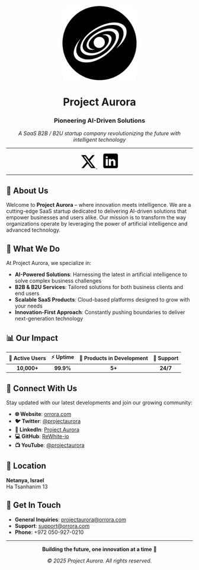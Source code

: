 <div align="center">

<a href="https://orrora.com/">
  <img src="assets/projectaurora.png" alt="Project Aurora" width="200"/>
</a>

# Project Aurora

### Pioneering AI-Driven Solutions

*A SaaS B2B / B2U startup company revolutionizing the future with intelligent technology*

---

<a href="https://twitter.com/projectaurora">
  <img src="assets/twitter.png" alt="Twitter" width="40"/>
</a>
&nbsp;&nbsp;&nbsp;
<a href="https://www.linkedin.com/company/105538375">
  <img src="assets/linkedin.png" alt="LinkedIn" width="40"/>
</a>

---

</div>

## 🚀 About Us

Welcome to **Project Aurora** – where innovation meets intelligence. We are a cutting-edge SaaS startup dedicated to delivering AI-driven solutions that empower businesses and users alike. Our mission is to transform the way organizations operate by leveraging the power of artificial intelligence and advanced technology.

## 🌟 What We Do

At Project Aurora, we specialize in:

- **AI-Powered Solutions**: Harnessing the latest in artificial intelligence to solve complex business challenges
- **B2B & B2U Services**: Tailored solutions for both business clients and end users
- **Scalable SaaS Products**: Cloud-based platforms designed to grow with your needs
- **Innovation-First Approach**: Constantly pushing boundaries to deliver next-generation technology

## 📊 Our Impact

<div align="center">

| 🎯 Active Users | ⚡ Uptime | 🔬 Products in Development | 🛟 Support |
|:---:|:---:|:---:|:---:|
| **10,000+** | **99.9%** | **5+** | **24/7** |

</div>

## 🔗 Connect With Us

Stay updated with our latest developments and join our growing community:

- **🌐 Website**: [orrora.com](https://orrora.com/)
- **🐦 Twitter**: [@projectaurora](https://twitter.com/projectaurora)
- **💼 LinkedIn**: [Project Aurora](https://www.linkedin.com/company/105538375)
- **💻 GitHub**: [ReWhite-io](https://github.com/ReWhite-io)
- **📺 YouTube**: [@projectaurora](https://youtube.com/@projectaurora)

## 📍 Location

**Netanya, Israel**  
Ha Tsanhanim 13

## 📧 Get In Touch

- **General Inquiries**: [projectaurora@orrora.com](mailto:projectaurora@orrora.com)
- **Support**: [support@orrora.com](mailto:support@orrora.com)
- **Phone**: +972 050-927-0210

---

<div align="center">

**Building the future, one innovation at a time** 🌅

*© 2025 Project Aurora. All rights reserved.*

</div>
